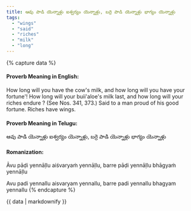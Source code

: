 ```yaml
---
title: ఆవు పాడి యెన్నాళ్లు ఐశ్వర్యం యెన్నాళ్లు, బర్రె పాడి యెన్నాళ్లు భాగ్యం యెన్నాళ్లు
tags:
  - "wings"
  - "said"
  - "riches"
  - "milk"
  - "long"
---
```


{% capture data %}
#### Proverb Meaning in English:
How long will you have the cow's milk, and how long will you have your fortune'! How long will your buii'aloe's milk last, and how long will your riches endure ?
(See Nos. 341, 373.)
Said to a man proud of his good fortune.
Riches have wings.

#### Proverb Meaning in Telugu:
ఆవు పాడి యెన్నాళ్లు ఐశ్వర్యం యెన్నాళ్లు, బర్రె పాడి యెన్నాళ్లు భాగ్యం యెన్నాళ్లు

#### Romanization:
Āvu pāḍi yennāḷlu aiśvaryaṁ yennāḷlu, barre pāḍi yennāḷlu bhāgyaṁ yennāḷlu

Avu padi yennallu aisvaryam yennallu, barre padi yennallu bhagyam yennallu
{% endcapture %}

{{ data | markdownify }}

